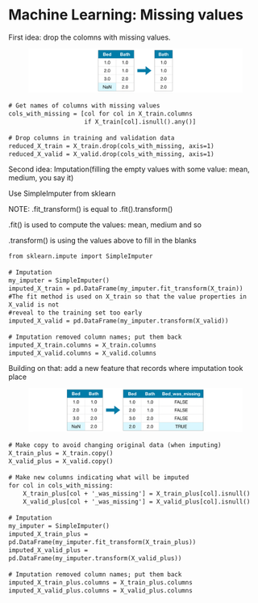 # Machine Learning: Missing values

First idea: drop the colomns with missing values.

<figure><img src=".gitbook/assets/image (2) (1).png" alt=""><figcaption></figcaption></figure>

```
# Get names of columns with missing values
cols_with_missing = [col for col in X_train.columns
                     if X_train[col].isnull().any()]

# Drop columns in training and validation data
reduced_X_train = X_train.drop(cols_with_missing, axis=1)
reduced_X_valid = X_valid.drop(cols_with_missing, axis=1)
```

Second idea: Imputation(filling the empty values with some value: mean, medium, you say it)&#x20;

Use SimpleImputer from sklearn

NOTE: .fit\_transform() is equal to .fit().transform()

.fit() is used to compute the values: mean, medium and so

.transform() is using the values above to fill in the blanks

```
from sklearn.impute import SimpleImputer

# Imputation
my_imputer = SimpleImputer()
imputed_X_train = pd.DataFrame(my_imputer.fit_transform(X_train))
#The fit method is used on X_train so that the value properties in X_valid is not 
#reveal to the training set too early
imputed_X_valid = pd.DataFrame(my_imputer.transform(X_valid))

# Imputation removed column names; put them back
imputed_X_train.columns = X_train.columns
imputed_X_valid.columns = X_valid.columns
```

Building on that: add a new feature that records where imputation took place

<figure><img src=".gitbook/assets/image (1) (1).png" alt=""><figcaption></figcaption></figure>

```
# Make copy to avoid changing original data (when imputing)
X_train_plus = X_train.copy()
X_valid_plus = X_valid.copy()

# Make new columns indicating what will be imputed
for col in cols_with_missing:
    X_train_plus[col + '_was_missing'] = X_train_plus[col].isnull()
    X_valid_plus[col + '_was_missing'] = X_valid_plus[col].isnull()

# Imputation
my_imputer = SimpleImputer()
imputed_X_train_plus = pd.DataFrame(my_imputer.fit_transform(X_train_plus))
imputed_X_valid_plus = pd.DataFrame(my_imputer.transform(X_valid_plus))

# Imputation removed column names; put them back
imputed_X_train_plus.columns = X_train_plus.columns
imputed_X_valid_plus.columns = X_valid_plus.columns
```
